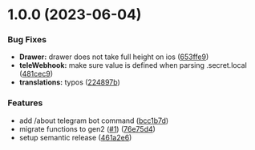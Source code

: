 # 1.0.0 (2023-06-04)


### Bug Fixes

* **Drawer:** drawer does not take full height on ios ([653ffe9](https://github.com/shelooks16/birthday-platform/commit/653ffe9258a0fc0acf7874a9563bc6a0722cc4eb))
* **teleWebhook:** make sure value is defined when parsing .secret.local ([481cec9](https://github.com/shelooks16/birthday-platform/commit/481cec9571d80fbee46ca97a25a47d74bbadf45e))
* **translations:** typos ([224897b](https://github.com/shelooks16/birthday-platform/commit/224897b177e073752f9fc9d080d43bd3ab838240))


### Features

* add /about telegram bot command ([bcc1b7d](https://github.com/shelooks16/birthday-platform/commit/bcc1b7d3700a960b0e148501055cc57a15d90929))
* migrate functions to gen2 ([#1](https://github.com/shelooks16/birthday-platform/issues/1)) ([76e75d4](https://github.com/shelooks16/birthday-platform/commit/76e75d4e6bc789a15375bb18abca0f486a5f199a))
* setup semantic release ([461a2e6](https://github.com/shelooks16/birthday-platform/commit/461a2e67021e39da5dc799a485eea499af4d9282))
